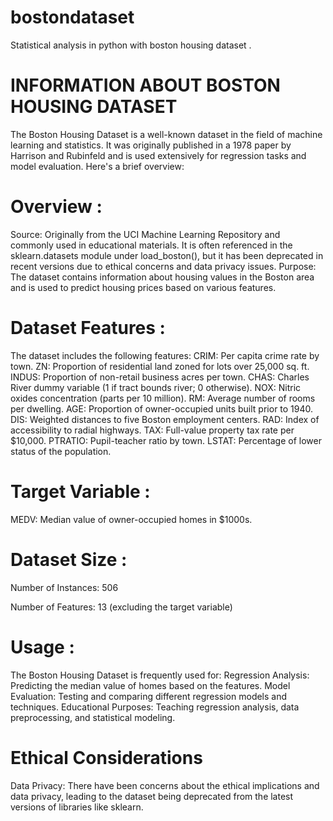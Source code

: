 # bostondataset
Statistical analysis in python with boston housing dataset .

# INFORMATION ABOUT BOSTON HOUSING DATASET

The Boston Housing Dataset is a well-known dataset in the field of machine learning and statistics. It was originally published in a 1978 paper by Harrison and Rubinfeld and is used extensively for regression tasks and model evaluation. Here's a brief overview:

# Overview :
Source: Originally from the UCI Machine Learning Repository and commonly used in educational materials.
It is often referenced in the sklearn.datasets module under load_boston(), but it has been deprecated in recent versions due to ethical concerns and data privacy issues.
Purpose: The dataset contains information about housing values in the Boston area and is used to predict housing prices based on various features.

# Dataset Features :
The dataset includes the following features:
CRIM: Per capita crime rate by town.
ZN: Proportion of residential land zoned for lots over 25,000 sq. ft.
INDUS: Proportion of non-retail business acres per town.
CHAS: Charles River dummy variable (1 if tract bounds river; 0 otherwise).
NOX: Nitric oxides concentration (parts per 10 million).
RM: Average number of rooms per dwelling.
AGE: Proportion of owner-occupied units built prior to 1940.
DIS: Weighted distances to five Boston employment centers.
RAD: Index of accessibility to radial highways.
TAX: Full-value property tax rate per $10,000.
PTRATIO: Pupil-teacher ratio by town.
LSTAT: Percentage of lower status of the population.

# Target Variable :
MEDV: Median value of owner-occupied homes in $1000s.

# Dataset Size :
Number of Instances: 506

Number of Features: 13 (excluding the target variable)

# Usage :
The Boston Housing Dataset is frequently used for:
Regression Analysis: Predicting the median value of homes based on the features.
Model Evaluation: Testing and comparing different regression models and techniques.
Educational Purposes: Teaching regression analysis, data preprocessing, and statistical modeling.
# Ethical Considerations
Data Privacy: There have been concerns about the ethical implications and data privacy, leading to the dataset being deprecated from the latest versions of libraries like sklearn.
